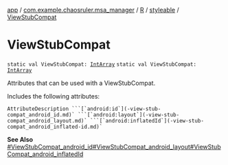 [app](../../../index.md) / [com.example.chaosruler.msa_manager](../../index.md) / [R](../index.md) / [styleable](index.md) / [ViewStubCompat](.)

# ViewStubCompat

`static val ViewStubCompat: `[`IntArray`](https://kotlinlang.org/api/latest/jvm/stdlib/kotlin/-int-array/index.html)
`static val ViewStubCompat: `[`IntArray`](https://kotlinlang.org/api/latest/jvm/stdlib/kotlin/-int-array/index.html)

Attributes that can be used with a ViewStubCompat.

Includes the following attributes:

    AttributeDescription ```[`android:id`](-view-stub-compat_android_id.md)` ```[`android:layout`](-view-stub-compat_android_layout.md)` ```[`android:inflatedId`](-view-stub-compat_android_inflated-id.md)`

**See Also**
[#ViewStubCompat_android_id](-view-stub-compat_android_id.md)[#ViewStubCompat_android_layout](-view-stub-compat_android_layout.md)[#ViewStubCompat_android_inflatedId](-view-stub-compat_android_inflated-id.md)


